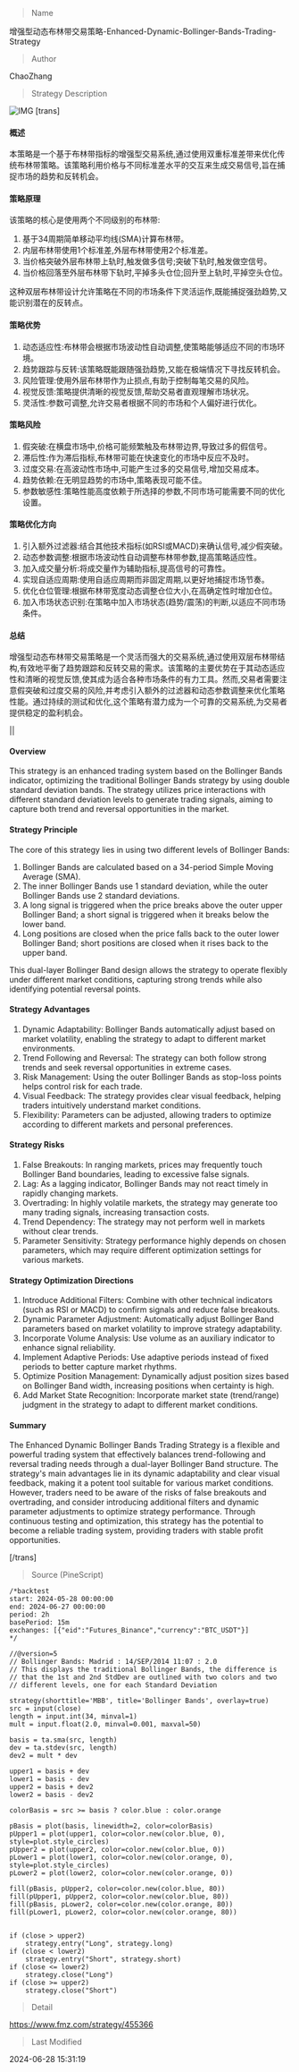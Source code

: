
> Name

增强型动态布林带交易策略-Enhanced-Dynamic-Bollinger-Bands-Trading-Strategy

> Author

ChaoZhang

> Strategy Description

![IMG](https://www.fmz.com/upload/asset/dc03f69c89e77a06b1.png)
[trans]
#### 概述

本策略是一个基于布林带指标的增强型交易系统,通过使用双重标准差带来优化传统布林带策略。该策略利用价格与不同标准差水平的交互来生成交易信号,旨在捕捉市场的趋势和反转机会。

#### 策略原理

该策略的核心是使用两个不同级别的布林带:

1. 基于34周期简单移动平均线(SMA)计算布林带。
2. 内层布林带使用1个标准差,外层布林带使用2个标准差。
3. 当价格突破外层布林带上轨时,触发做多信号;突破下轨时,触发做空信号。
4. 当价格回落至外层布林带下轨时,平掉多头仓位;回升至上轨时,平掉空头仓位。

这种双层布林带设计允许策略在不同的市场条件下灵活运作,既能捕捉强劲趋势,又能识别潜在的反转点。

#### 策略优势

1. 动态适应性:布林带会根据市场波动性自动调整,使策略能够适应不同的市场环境。
2. 趋势跟踪与反转:该策略既能跟随强劲趋势,又能在极端情况下寻找反转机会。
3. 风险管理:使用外层布林带作为止损点,有助于控制每笔交易的风险。
4. 视觉反馈:策略提供清晰的视觉反馈,帮助交易者直观理解市场状况。
5. 灵活性:参数可调整,允许交易者根据不同的市场和个人偏好进行优化。

#### 策略风险

1. 假突破:在横盘市场中,价格可能频繁触及布林带边界,导致过多的假信号。
2. 滞后性:作为滞后指标,布林带可能在快速变化的市场中反应不及时。
3. 过度交易:在高波动性市场中,可能产生过多的交易信号,增加交易成本。
4. 趋势依赖:在无明显趋势的市场中,策略表现可能不佳。
5. 参数敏感性:策略性能高度依赖于所选择的参数,不同市场可能需要不同的优化设置。

#### 策略优化方向

1. 引入额外过滤器:结合其他技术指标(如RSI或MACD)来确认信号,减少假突破。
2. 动态参数调整:根据市场波动性自动调整布林带参数,提高策略适应性。
3. 加入成交量分析:将成交量作为辅助指标,提高信号的可靠性。
4. 实现自适应周期:使用自适应周期而非固定周期,以更好地捕捉市场节奏。
5. 优化仓位管理:根据布林带宽度动态调整仓位大小,在高确定性时增加仓位。
6. 加入市场状态识别:在策略中加入市场状态(趋势/震荡)的判断,以适应不同市场条件。

#### 总结

增强型动态布林带交易策略是一个灵活而强大的交易系统,通过使用双层布林带结构,有效地平衡了趋势跟踪和反转交易的需求。该策略的主要优势在于其动态适应性和清晰的视觉反馈,使其成为适合各种市场条件的有力工具。然而,交易者需要注意假突破和过度交易的风险,并考虑引入额外的过滤器和动态参数调整来优化策略性能。通过持续的测试和优化,这个策略有潜力成为一个可靠的交易系统,为交易者提供稳定的盈利机会。

|| 

#### Overview

This strategy is an enhanced trading system based on the Bollinger Bands indicator, optimizing the traditional Bollinger Bands strategy by using double standard deviation bands. The strategy utilizes price interactions with different standard deviation levels to generate trading signals, aiming to capture both trend and reversal opportunities in the market.

#### Strategy Principle

The core of this strategy lies in using two different levels of Bollinger Bands:

1. Bollinger Bands are calculated based on a 34-period Simple Moving Average (SMA).
2. The inner Bollinger Bands use 1 standard deviation, while the outer Bollinger Bands use 2 standard deviations.
3. A long signal is triggered when the price breaks above the outer upper Bollinger Band; a short signal is triggered when it breaks below the lower band.
4. Long positions are closed when the price falls back to the outer lower Bollinger Band; short positions are closed when it rises back to the upper band.

This dual-layer Bollinger Band design allows the strategy to operate flexibly under different market conditions, capturing strong trends while also identifying potential reversal points.

#### Strategy Advantages

1. Dynamic Adaptability: Bollinger Bands automatically adjust based on market volatility, enabling the strategy to adapt to different market environments.
2. Trend Following and Reversal: The strategy can both follow strong trends and seek reversal opportunities in extreme cases.
3. Risk Management: Using the outer Bollinger Bands as stop-loss points helps control risk for each trade.
4. Visual Feedback: The strategy provides clear visual feedback, helping traders intuitively understand market conditions.
5. Flexibility: Parameters can be adjusted, allowing traders to optimize according to different markets and personal preferences.

#### Strategy Risks

1. False Breakouts: In ranging markets, prices may frequently touch Bollinger Band boundaries, leading to excessive false signals.
2. Lag: As a lagging indicator, Bollinger Bands may not react timely in rapidly changing markets.
3. Overtrading: In highly volatile markets, the strategy may generate too many trading signals, increasing transaction costs.
4. Trend Dependency: The strategy may not perform well in markets without clear trends.
5. Parameter Sensitivity: Strategy performance highly depends on chosen parameters, which may require different optimization settings for various markets.

#### Strategy Optimization Directions

1. Introduce Additional Filters: Combine with other technical indicators (such as RSI or MACD) to confirm signals and reduce false breakouts.
2. Dynamic Parameter Adjustment: Automatically adjust Bollinger Band parameters based on market volatility to improve strategy adaptability.
3. Incorporate Volume Analysis: Use volume as an auxiliary indicator to enhance signal reliability.
4. Implement Adaptive Periods: Use adaptive periods instead of fixed periods to better capture market rhythms.
5. Optimize Position Management: Dynamically adjust position sizes based on Bollinger Band width, increasing positions when certainty is high.
6. Add Market State Recognition: Incorporate market state (trend/range) judgment in the strategy to adapt to different market conditions.

#### Summary

The Enhanced Dynamic Bollinger Bands Trading Strategy is a flexible and powerful trading system that effectively balances trend-following and reversal trading needs through a dual-layer Bollinger Band structure. The strategy's main advantages lie in its dynamic adaptability and clear visual feedback, making it a potent tool suitable for various market conditions. However, traders need to be aware of the risks of false breakouts and overtrading, and consider introducing additional filters and dynamic parameter adjustments to optimize strategy performance. Through continuous testing and optimization, this strategy has the potential to become a reliable trading system, providing traders with stable profit opportunities.

[/trans]



> Source (PineScript)

``` pinescript
/*backtest
start: 2024-05-28 00:00:00
end: 2024-06-27 00:00:00
period: 2h
basePeriod: 15m
exchanges: [{"eid":"Futures_Binance","currency":"BTC_USDT"}]
*/

//@version=5
// Bollinger Bands: Madrid : 14/SEP/2014 11:07 : 2.0
// This displays the traditional Bollinger Bands, the difference is 
// that the 1st and 2nd StdDev are outlined with two colors and two
// different levels, one for each Standard Deviation

strategy(shorttitle='MBB', title='Bollinger Bands', overlay=true)
src = input(close)
length = input.int(34, minval=1)
mult = input.float(2.0, minval=0.001, maxval=50)

basis = ta.sma(src, length)
dev = ta.stdev(src, length)
dev2 = mult * dev

upper1 = basis + dev
lower1 = basis - dev
upper2 = basis + dev2
lower2 = basis - dev2

colorBasis = src >= basis ? color.blue : color.orange

pBasis = plot(basis, linewidth=2, color=colorBasis)
pUpper1 = plot(upper1, color=color.new(color.blue, 0), style=plot.style_circles)
pUpper2 = plot(upper2, color=color.new(color.blue, 0))
pLower1 = plot(lower1, color=color.new(color.orange, 0), style=plot.style_circles)
pLower2 = plot(lower2, color=color.new(color.orange, 0))

fill(pBasis, pUpper2, color=color.new(color.blue, 80))
fill(pUpper1, pUpper2, color=color.new(color.blue, 80))
fill(pBasis, pLower2, color=color.new(color.orange, 80))
fill(pLower1, pLower2, color=color.new(color.orange, 80))


if (close > upper2)
    strategy.entry("Long", strategy.long)
if (close < lower2)
    strategy.entry("Short", strategy.short)
if (close <= lower2)
    strategy.close("Long")
if (close >= upper2)
    strategy.close("Short")
```

> Detail

https://www.fmz.com/strategy/455366

> Last Modified

2024-06-28 15:31:19
